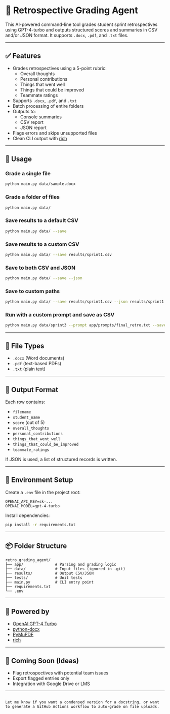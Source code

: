 # 🧠 Retrospective Grading Agent

This AI-powered command-line tool grades student sprint retrospectives using GPT-4-turbo and outputs structured scores and summaries in CSV and/or JSON format. It supports `.docx`, `.pdf`, and `.txt` files.

---

## ✅ Features

- Grades retrospectives using a 5-point rubric:
  - Overall thoughts
  - Personal contributions
  - Things that went well
  - Things that could be improved
  - Teammate ratings
- Supports `.docx`, `.pdf`, and `.txt`
- Batch processing of entire folders
- Outputs to:
  - Console summaries
  - CSV report
  - JSON report
- Flags errors and skips unsupported files
- Clean CLI output with [rich](https://github.com/Textualize/rich)

---

## 🚀 Usage

### Grade a single file

```bash
python main.py data/sample.docx
````

### Grade a folder of files

```bash
python main.py data/
```

### Save results to a default CSV

```bash
python main.py data/ --save
```

### Save results to a custom CSV

```bash
python main.py data/ --save results/sprint1.csv
```

### Save to both CSV and JSON

```bash
python main.py data/ --save --json
```

### Save to custom paths

```bash
python main.py data/ --save results/sprint1.csv --json results/sprint1.json
```

### Run with a custom prompt and save as CSV

```bash
python main.py data/sprint3 --prompt app/prompts/final_retro.txt --save results/sprint3.csv
```

---

## 🧪 File Types

* `.docx` (Word documents)
* `.pdf` (text-based PDFs)
* `.txt` (plain text)

---

## 📁 Output Format

Each row contains:

* `filename`
* `student_name`
* `score` (out of 5)
* `overall_thoughts`
* `personal_contributions`
* `things_that_went_well`
* `things_that_could_be_improved`
* `teammate_ratings`

If JSON is used, a list of structured records is written.

---

## 🔐 Environment Setup

Create a `.env` file in the project root:

```env
OPENAI_API_KEY=sk-...
OPENAI_MODEL=gpt-4-turbo
```

Install dependencies:

```bash
pip install -r requirements.txt
```

---

## 📦 Folder Structure

```
retro_grading_agent/
├── app/              # Parsing and grading logic
├── data/             # Input files (ignored in .git)
├── results/          # Output CSV/JSON
├── tests/            # Unit tests
├── main.py           # CLI entry point
├── requirements.txt
└── .env
```

---

## 🧠 Powered by

* [OpenAI GPT-4 Turbo](https://platform.openai.com/docs/models/gpt-4)
* [python-docx](https://github.com/python-openxml/python-docx)
* [PyMuPDF](https://github.com/pymupdf/PyMuPDF)
* [rich](https://github.com/Textualize/rich)

---

## 📌 Coming Soon (Ideas)

* Flag retrospectives with potential team issues
* Export flagged entries only
* Integration with Google Drive or LMS

---

```

Let me know if you want a condensed version for a docstring, or want to generate a GitHub Actions workflow to auto-grade on file uploads.
```
